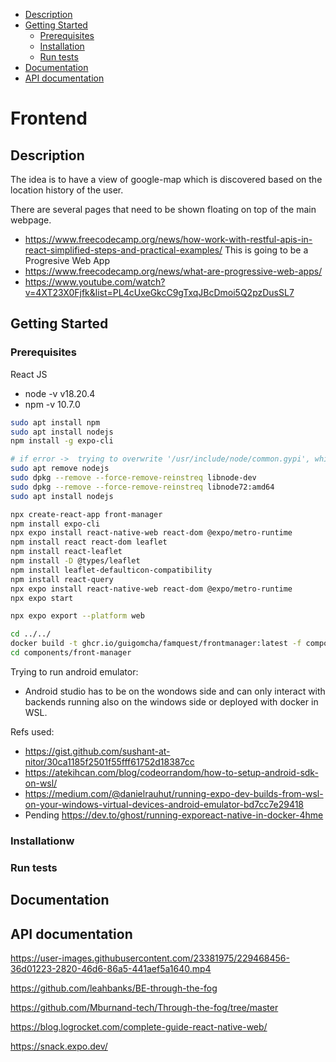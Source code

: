   - [Description](#description)
  - [Getting Started](#getting-started)
    - [Prerequisites](#prerequisites)
    - [Installation](#installation)
    - [Run tests](#run-tests)
  - [Documentation](#documentation)
  - [API documentation](#api-documentation)

# Frontend

## Description

The idea is to have a view of google-map which is discovered based on the location history of the user.

There are several pages that need to be shown floating on top of the main webpage.
- https://www.freecodecamp.org/news/how-work-with-restful-apis-in-react-simplified-steps-and-practical-examples/
This is going to be a Progresive Web App
- https://www.freecodecamp.org/news/what-are-progressive-web-apps/
- https://www.youtube.com/watch?v=4XT23X0Fjfk&list=PL4cUxeGkcC9gTxqJBcDmoi5Q2pzDusSL7

## Getting Started


### Prerequisites

React JS
- node -v v18.20.4
- npm -v 10.7.0

```bash
sudo apt install npm
sudo apt install nodejs
npm install -g expo-cli

# if error ->  trying to overwrite '/usr/include/node/common.gypi', which is also in package libnode-dev 12.22.9~dfsg-1ubuntu3.6
sudo apt remove nodejs
sudo dpkg --remove --force-remove-reinstreq libnode-dev
sudo dpkg --remove --force-remove-reinstreq libnode72:amd64
sudo apt install nodejs
```

```bash
npx create-react-app front-manager
npm install expo-cli
npx expo install react-native-web react-dom @expo/metro-runtime
npm install react react-dom leaflet
npm install react-leaflet
npm install -D @types/leaflet
npm install leaflet-defaulticon-compatibility
npm install react-query
npx expo install react-native-web react-dom @expo/metro-runtime
npx expo start

npx expo export --platform web
```

```bash
cd ../../
docker build -t ghcr.io/guigomcha/famquest/frontmanager:latest -f components/front-manager/install/Dockerfile --progress plain  --network=host .
cd components/front-manager
```

Trying to run android emulator: 
- Android studio has to be on the wondows side and can only interact with backends running also on the windows side or deployed with docker in WSL.

Refs used:
- https://gist.github.com/sushant-at-nitor/30ca1185f2501f55fff61752d18387cc
- https://atekihcan.com/blog/codeorrandom/how-to-setup-android-sdk-on-wsl/
- https://medium.com/@danielrauhut/running-expo-dev-builds-from-wsl-on-your-windows-virtual-devices-android-emulator-bd7cc7e29418
- Pending https://dev.to/ghost/running-exporeact-native-in-docker-4hme

### Installationw


### Run tests


## Documentation


## API documentation

https://user-images.githubusercontent.com/23381975/229468456-36d01223-2820-46d6-86a5-441aef5a1640.mp4

https://github.com/leahbanks/BE-through-the-fog

https://github.com/Mburnand-tech/Through-the-fog/tree/master

https://blog.logrocket.com/complete-guide-react-native-web/

https://snack.expo.dev/